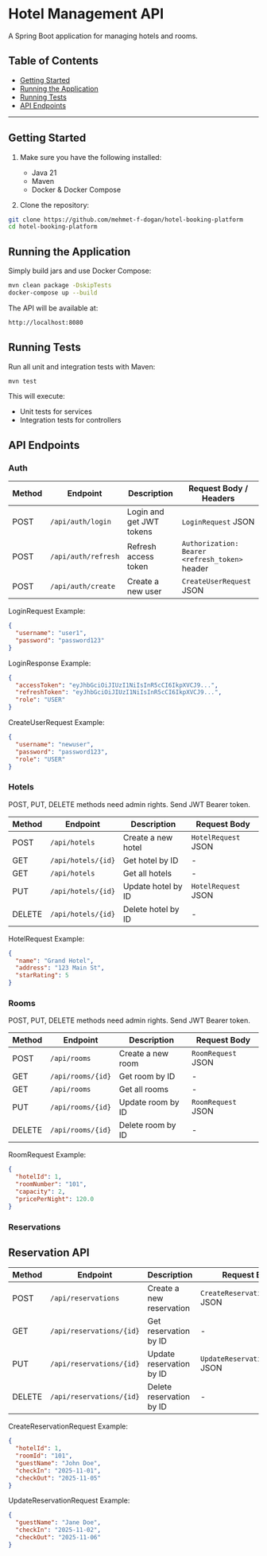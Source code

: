 # Hotel Management API

A Spring Boot application for managing hotels and rooms.

## Table of Contents

- [Getting Started](#getting-started)
- [Running the Application](#running-the-application)
- [Running Tests](#running-tests)
- [API Endpoints](#api-endpoints)

---

## Getting Started

1. Make sure you have the following installed:

   - Java 21
   - Maven
   - Docker & Docker Compose

2. Clone the repository:

```bash
git clone https://github.com/mehmet-f-dogan/hotel-booking-platform
cd hotel-booking-platform
```

## Running the Application

Simply build jars and use Docker Compose:

```bash
mvn clean package -DskipTests
docker-compose up --build
```

The API will be available at:

```bash
http://localhost:8080
```

## Running Tests

Run all unit and integration tests with Maven:

```bash
mvn test
```

This will execute:

- Unit tests for services
- Integration tests for controllers

## API Endpoints

### Auth

| Method | Endpoint            | Description              | Request Body / Headers                         |
| ------ | ------------------- | ------------------------ | ---------------------------------------------- |
| POST   | `/api/auth/login`   | Login and get JWT tokens | `LoginRequest` JSON                            |
| POST   | `/api/auth/refresh` | Refresh access token     | `Authorization: Bearer <refresh_token>` header |
| POST   | `/api/auth/create`  | Create a new user        | `CreateUserRequest` JSON                       |

LoginRequest Example:

```json
{
  "username": "user1",
  "password": "password123"
}
```

LoginResponse Example:

```json
{
  "accessToken": "eyJhbGciOiJIUzI1NiIsInR5cCI6IkpXVCJ9...",
  "refreshToken": "eyJhbGciOiJIUzI1NiIsInR5cCI6IkpXVCJ9...",
  "role": "USER"
}
```

CreateUserRequest Example:

```json
{
  "username": "newuser",
  "password": "password123",
  "role": "USER"
}
```

### Hotels

POST, PUT, DELETE methods need admin rights. Send JWT Bearer token.

| Method | Endpoint           | Description        | Request Body        |
| ------ | ------------------ | ------------------ | ------------------- |
| POST   | `/api/hotels`      | Create a new hotel | `HotelRequest` JSON |
| GET    | `/api/hotels/{id}` | Get hotel by ID    | -                   |
| GET    | `/api/hotels`      | Get all hotels     | -                   |
| PUT    | `/api/hotels/{id}` | Update hotel by ID | `HotelRequest` JSON |
| DELETE | `/api/hotels/{id}` | Delete hotel by ID | -                   |

HotelRequest Example:

```json
{
  "name": "Grand Hotel",
  "address": "123 Main St",
  "starRating": 5
}
```

### Rooms

POST, PUT, DELETE methods need admin rights. Send JWT Bearer token.

| Method | Endpoint          | Description       | Request Body       |
| ------ | ----------------- | ----------------- | ------------------ |
| POST   | `/api/rooms`      | Create a new room | `RoomRequest` JSON |
| GET    | `/api/rooms/{id}` | Get room by ID    | -                  |
| GET    | `/api/rooms`      | Get all rooms     | -                  |
| PUT    | `/api/rooms/{id}` | Update room by ID | `RoomRequest` JSON |
| DELETE | `/api/rooms/{id}` | Delete room by ID | -                  |

RoomRequest Example:

```json
{
  "hotelId": 1,
  "roomNumber": "101",
  "capacity": 2,
  "pricePerNight": 120.0
}
```

### Reservations

## Reservation API

| Method | Endpoint                 | Description              | Request Body                    |
| ------ | ------------------------ | ------------------------ | ------------------------------- |
| POST   | `/api/reservations`      | Create a new reservation | `CreateReservationRequest` JSON |
| GET    | `/api/reservations/{id}` | Get reservation by ID    | -                               |
| PUT    | `/api/reservations/{id}` | Update reservation by ID | `UpdateReservationRequest` JSON |
| DELETE | `/api/reservations/{id}` | Delete reservation by ID | -                               |

CreateReservationRequest Example:

```json
{
  "hotelId": 1,
  "roomId": "101",
  "guestName": "John Doe",
  "checkIn": "2025-11-01",
  "checkOut": "2025-11-05"
}
```

UpdateReservationRequest Example:

```json
{
  "guestName": "Jane Doe",
  "checkIn": "2025-11-02",
  "checkOut": "2025-11-06"
}
```
